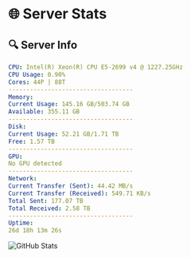 # 🌐 Server Stats
## 🔍 Server Info
```yaml
CPU: Intel(R) Xeon(R) CPU E5-2699 v4 @ 1227.25GHz
CPU Usage: 0.90%
Cores: 44P | 88T
-----------------------------------
Memory:
Current Usage: 145.16 GB/503.74 GB
Available: 355.11 GB
-----------------------------------
Disk:
Current Usage: 52.21 GB/1.71 TB
Free: 1.57 TB
-----------------------------------
GPU:
No GPU detected
-----------------------------------
Network:
Current Transfer (Sent): 44.42 MB/s
Current Transfer (Received): 549.71 KB/s
Total Sent: 177.07 TB
Total Received: 2.58 TB
-----------------------------------
Uptime:
26d 18h 13m 26s
```
![GitHub Stats](https://img.shields.io/badge/Updated-2025-03-06_16:56:44-blue)